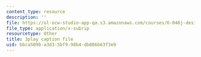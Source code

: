 ```yaml
---
content_type: resource
description: ''
file: https://ol-ocw-studio-app-qa.s3.amazonaws.com/courses/6-046j-design-and-analysis-of-algorithms-spring-2015/bbca509ba3d35bf998b4db086b83f3e9_QPk8MUtq5yA.vtt
file_type: application/x-subrip
resourcetype: Other
title: 3play caption file
uid: bbca509b-a3d3-5bf9-98b4-db086b83f3e9
---
```


